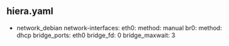 hiera.yaml
---
 - network_debian
 network-interfaces:
    eth0:
      method: manual
    br0:
      method: dhcp
      bridge_ports: eth0
      bridge_fd: 0
      bridge_maxwait: 3
